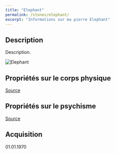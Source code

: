 ```yaml
---
title: "Elephant"
permalink: /stones/elephant/
excerpt: "Informations sur ma pierre Elephant"
---
```


## Description
Description.

![Elephant](/images/stones//images/Elephant_Italia_2018.jpg "Elephant")

## Propriétés sur le corps physique


[Source](https://)


## Propriétés sur le psychisme


[Source](https://)

## Acquisition


01.01.1970
